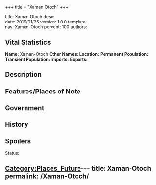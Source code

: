 +++
title = "Xaman Otoch"
+++

title:		Xaman Otoch
desc:		
date:		2019/01/25
version:	1.0.0
template:	
nav:		Xaman-Otoch
percent:	100
authors:	
## Vital Statistics

**Name:** Xaman-Otoch
**Other Names:**
**Location:**
**Permanent Population:**
**Transient Population:**
**Imports:**
**Exports:**

## Description

## Features/Places of Note

## Government

## History

## Spoilers

<spoiler text="Spoilers">Status: </spoiler>

[Category:Places_Future](Category:Places_Future "wikilink")---
title: Xaman-Otoch
permalink: /Xaman-Otoch/
---

